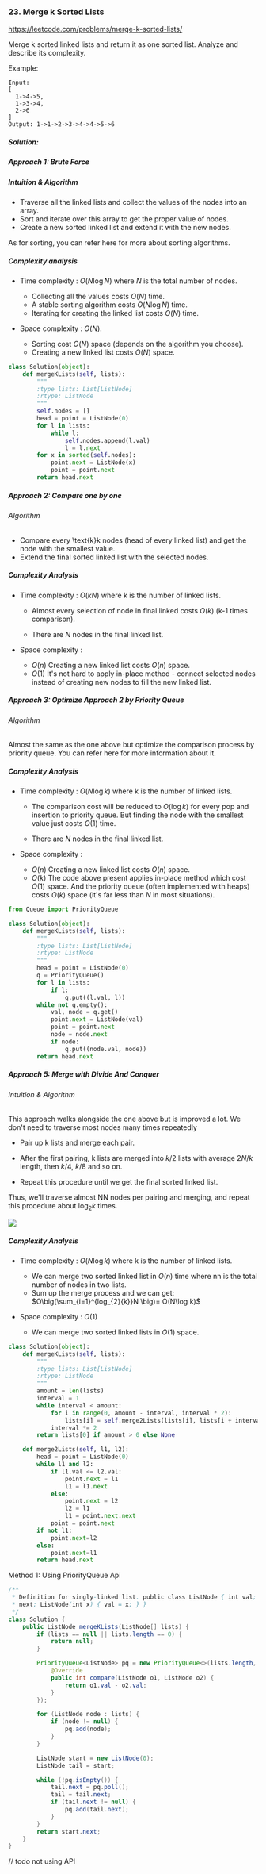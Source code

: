 ### 23. Merge k Sorted Lists
https://leetcode.com/problems/merge-k-sorted-lists/

Merge k sorted linked lists and return it as one sorted list. Analyze and describe its complexity.

Example:
```
Input:
[
  1->4->5,
  1->3->4,
  2->6
]
Output: 1->1->2->3->4->4->5->6
```
##### Solution:
##### Approach 1: Brute Force
##### Intuition & Algorithm

- Traverse all the linked lists and collect the values of the nodes into an array.
- Sort and iterate over this array to get the proper value of nodes.
- Create a new sorted linked list and extend it with the new nodes.

As for sorting, you can refer here for more about sorting algorithms.

##### Complexity analysis
- Time complexity : $O(N\log N)$ where $N$ is the total number of nodes.

  - Collecting all the values costs $O(N)$ time.
  - A stable sorting algorithm costs $O(N\log N)$ time.
  - Iterating for creating the linked list costs $O(N)$ time.

- Space complexity : $O(N)$.

  - Sorting cost $O(N)$ space (depends on the algorithm you choose).
  - Creating a new linked list costs $O(N)$ space.

```python
class Solution(object):
    def mergeKLists(self, lists):
        """
        :type lists: List[ListNode]
        :rtype: ListNode
        """
        self.nodes = []
        head = point = ListNode(0)
        for l in lists:
            while l:
                self.nodes.append(l.val)
                l = l.next
        for x in sorted(self.nodes):
            point.next = ListNode(x)
            point = point.next
        return head.next
```

##### Approach 2: Compare one by one
###### Algorithm

- Compare every \text{k}k nodes (head of every linked list) and get the node with the smallest value.
- Extend the final sorted linked list with the selected nodes.

##### Complexity Analysis

- Time complexity : $O(kN)$ where $\text{k}$ is the number of linked lists.

  - Almost every selection of node in final linked costs $O(k)$ $(\text{k-1}$ times comparison).

  - There are $N$ nodes in the final linked list.

- Space complexity :

  - $O(n)$ Creating a new linked list costs $O(n)$ space.
  - $O(1)$ It's not hard to apply in-place method - connect selected nodes instead of creating new nodes to fill the new linked list.


##### Approach 3: Optimize Approach 2 by Priority Queue
###### Algorithm

Almost the same as the one above but optimize the comparison process by priority queue. You can refer here for more information about it.

##### Complexity Analysis

- Time complexity : $O(N\log k)$ where $\text{k}$ is the number of linked lists.

  - The comparison cost will be reduced to $O(\log k)$ for every pop and insertion to priority queue. But finding the node with the smallest value just costs $O(1)$ time.

  - There are $N$ nodes in the final linked list.

- Space complexity :

  - $O(n)$ Creating a new linked list costs $O(n)$ space.
  - $O(k)$ The code above present applies in-place method which cost $O(1)$ space. And the priority queue (often implemented with heaps) costs $O(k)$ space (it's far less than $N$ in most situations).

```python
from Queue import PriorityQueue

class Solution(object):
    def mergeKLists(self, lists):
        """
        :type lists: List[ListNode]
        :rtype: ListNode
        """
        head = point = ListNode(0)
        q = PriorityQueue()
        for l in lists:
            if l:
                q.put((l.val, l))
        while not q.empty():
            val, node = q.get()
            point.next = ListNode(val)
            point = point.next
            node = node.next
            if node:
                q.put((node.val, node))
        return head.next
```

##### Approach 5: Merge with Divide And Conquer
###### Intuition & Algorithm

This approach walks alongside the one above but is improved a lot. We don't need to traverse most nodes many times repeatedly

- Pair up $\text{k}$ lists and merge each pair.

- After the first pairing, $\text{k}$ lists are merged into $k/2$ lists with average $2N/k$ length, then $k/4$, $k/8$ and so on.

- Repeat this procedure until we get the final sorted linked list.

Thus, we'll traverse almost NN nodes per pairing and merging, and repeat this procedure about $\log_{2}{k}$ times.

![](https://leetcode.com/problems/merge-k-sorted-lists/Figures/23/23_divide_and_conquer_new.png)

##### Complexity Analysis

- Time complexity : $O(N\log k)$ where $\text{k}$ is the number of linked lists.

  - We can merge two sorted linked list in $O(n)$ time where nn is the total number of nodes in two lists.
  - Sum up the merge process and we can get: $O\big(\sum_{i=1}^{log_{2}{k}}N \big)= O(N\log k)$

- Space complexity : $O(1)$

  - We can merge two sorted linked lists in $O(1)$ space.

```python
class Solution(object):
    def mergeKLists(self, lists):
        """
        :type lists: List[ListNode]
        :rtype: ListNode
        """
        amount = len(lists)
        interval = 1
        while interval < amount:
            for i in range(0, amount - interval, interval * 2):
                lists[i] = self.merge2Lists(lists[i], lists[i + interval])
            interval *= 2
        return lists[0] if amount > 0 else None

    def merge2Lists(self, l1, l2):
        head = point = ListNode(0)
        while l1 and l2:
            if l1.val <= l2.val:
                point.next = l1
                l1 = l1.next
            else:
                point.next = l2
                l2 = l1
                l1 = point.next.next
            point = point.next
        if not l1:
            point.next=l2
        else:
            point.next=l1
        return head.next
```

Method 1: Using PriorityQueue Api
```java
/**
 * Definition for singly-linked list. public class ListNode { int val; ListNode
 * next; ListNode(int x) { val = x; } }
 */
class Solution {
    public ListNode mergeKLists(ListNode[] lists) {
        if (lists == null || lists.length == 0) {
            return null;
        }

        PriorityQueue<ListNode> pq = new PriorityQueue<>(lists.length, new Comparator<ListNode>() {
            @Override
            public int compare(ListNode o1, ListNode o2) {
                return o1.val - o2.val;
            }
        });

        for (ListNode node : lists) {
            if (node != null) {
                pq.add(node);
            }
        }

        ListNode start = new ListNode(0);
        ListNode tail = start;

        while (!pq.isEmpty()) {
            tail.next = pq.poll();
            tail = tail.next;
            if (tail.next != null) {
                pq.add(tail.next);
            }
        }
        return start.next;
    }
}   
```

// todo not using API